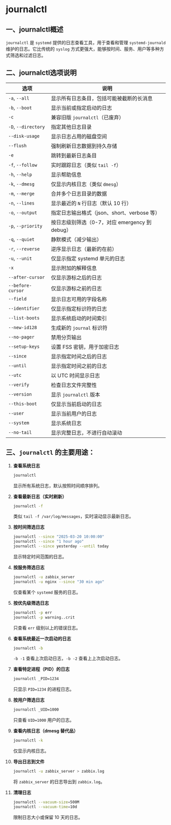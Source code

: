 # journalctl

## 一、journalctl概述

`journalctl` 是 `systemd` 提供的日志查看工具，用于查看和管理 `systemd-journald` 维护的日志。它比传统的 `syslog` 方式更强大，能够按时间、服务、用户等多种方式筛选和过滤日志。

## 二、journalctl选项说明

| 选项                | 说明                                           |
| ------------------- | ---------------------------------------------- |
| `-a`, `--all`       | 显示所有日志条目，包括可能被截断的长消息       |
| `-b`, `--boot`      | 显示当前或指定启动的日志                       |
| `-c`                | 兼容旧版 `journalctl`（已废弃）                |
| `-D`, `--directory` | 指定其他日志目录                               |
| `--disk-usage`      | 显示日志占用的磁盘空间                         |
| `--flush`           | 强制刷新日志数据到持久存储                     |
| `-e`                | 跳转到最新日志条目                             |
| `-f`, `--follow`    | 实时跟踪日志（类似 `tail -f`）                 |
| `-h`, `--help`      | 显示帮助信息                                   |
| `-k`, `--dmesg`     | 仅显示内核日志（类似 `dmesg`）                 |
| `-m`, `--merge`     | 合并多个日志目录的数据                         |
| `-n`, `--lines`     | 显示最近的 `N` 行日志（默认 10 行）            |
| `-o`, `--output`    | 指定日志输出格式（json、short、verbose 等）    |
| `-p`, `--priority`  | 按日志级别筛选（0-7，对应 emergency 到 debug） |
| `-q`, `--quiet`     | 静默模式（减少输出）                           |
| `-r`, `--reverse`   | 逆序显示日志（最新的在前）                     |
| `-u`, `--unit`      | 仅显示指定 systemd 单元的日志                  |
| `-x`                | 显示附加的解释信息                             |
| `--after-cursor`    | 仅显示游标之后的日志                           |
| `--before-cursor`   | 仅显示游标之前的日志                           |
| `--field`           | 显示日志可用的字段名称                         |
| `--identifier`      | 仅显示指定标识符的日志                         |
| `--list-boots`      | 显示系统启动的时间索引                         |
| `--new-id128`       | 生成新的 `journal` 标识符                      |
| `--no-pager`        | 禁用分页输出                                   |
| `--setup-keys`      | 设置 FSS 密钥，用于加密日志                    |
| `--since`           | 显示指定时间之后的日志                         |
| `--until`           | 显示指定时间之前的日志                         |
| `--utc`             | 以 UTC 时间显示日志                            |
| `--verify`          | 检查日志文件完整性                             |
| `--version`         | 显示 `journalctl` 版本                         |
| `--this-boot`       | 仅显示当前启动的日志                           |
| `--user`            | 显示当前用户的日志                             |
| `--system`          | 显示系统日志                                   |
| `--no-tail`         | 显示完整日志，不进行自动滚动                   |

## 三、`journalctl` 的主要用途：

1. **查看系统日志**

   ```bash
   journalctl
   ```

   显示所有系统日志，默认按照时间顺序排列。

2. **查看最新日志（实时刷新）**

   ```bash
   journalctl -f
   ```

   类似 `tail -f /var/log/messages`，实时滚动显示最新日志。

3. **按时间筛选日志**

   ```bash
   journalctl --since "2025-03-20 10:00:00"
   journalctl --since "1 hour ago"
   journalctl --since yesterday --until today
   ```

   显示特定时间范围的日志。

4. **按服务筛选日志**

   ```bash
   journalctl -u zabbix_server
   journalctl -u nginx --since "30 min ago"
   ```

   仅查看某个 `systemd` 服务的日志。

5. **按优先级筛选日志**

   ```bash
   journalctl -p err
   journalctl -p warning..crit
   ```

   只查看 `err` 级别以上的错误日志。

6. **查看系统最近一次启动的日志**

   ```bash
   journalctl -b
   ```

   `-b -1` 查看上次启动日志，`-b -2` 查看上上次启动日志。

7. **查看特定进程（PID）的日志**

   ```bash
   journalctl _PID=1234
   ```

   只显示 `PID=1234` 的进程日志。

8. **按用户筛选日志**

   ```bash
   journalctl _UID=1000
   ```

   只查看 `UID=1000` 用户的日志。

9. **查看内核日志（dmesg 替代品）**

   ```bash
   journalctl -k
   ```

   仅显示内核日志。

10. **导出日志到文件**

    ```bash
    journalctl -u zabbix_server > zabbix.log
    ```

    将 `zabbix_server` 的日志导出到 `zabbix.log`。

11. **清理日志**

    ```bash
    journalctl --vacuum-size=500M
    journalctl --vacuum-time=10d
    ```

    限制日志大小或保留 10 天的日志。